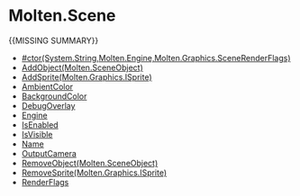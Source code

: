 ﻿  
# Molten.Scene
{{MISSING SUMMARY}}
  
*  [#ctor(System.String,Molten.Engine,Molten.Graphics.SceneRenderFlags)](docs/Molten.Engine/Molten/Scene/#ctor.md)  
*  [AddObject(Molten.SceneObject)](docs/Molten.Engine/Molten/Scene/AddObject.md)  
*  [AddSprite(Molten.Graphics.ISprite)](docs/Molten.Engine/Molten/Scene/AddSprite.md)  
*  [AmbientColor](docs/Molten.Engine/Molten/Scene/AmbientColor.md)  
*  [BackgroundColor](docs/Molten.Engine/Molten/Scene/BackgroundColor.md)  
*  [DebugOverlay](docs/Molten.Engine/Molten/Scene/DebugOverlay.md)  
*  [Engine](docs/Molten.Engine/Molten/Scene/Engine.md)  
*  [IsEnabled](docs/Molten.Engine/Molten/Scene/IsEnabled.md)  
*  [IsVisible](docs/Molten.Engine/Molten/Scene/IsVisible.md)  
*  [Name](docs/Molten.Engine/Molten/Scene/Name.md)  
*  [OutputCamera](docs/Molten.Engine/Molten/Scene/OutputCamera.md)  
*  [RemoveObject(Molten.SceneObject)](docs/Molten.Engine/Molten/Scene/RemoveObject.md)  
*  [RemoveSprite(Molten.Graphics.ISprite)](docs/Molten.Engine/Molten/Scene/RemoveSprite.md)  
*  [RenderFlags](docs/Molten.Engine/Molten/Scene/RenderFlags.md)